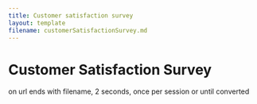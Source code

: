 ```yaml
---
title: Customer satisfaction survey
layout: template
filename: customerSatisfactionSurvey.md
--- 
```


<!-- Robs cookie deleter capture code -->
<script>
	
var runDeleteCookie = true;	
	
if(runDeleteCookie){	
	
let COOKIESTODELETE = ["ap3c", "ap3converted", "ap3dm", "ap3sess"];
	
let delete_cookie = function(name) {
    document.cookie = name +'=; Path=/; Expires=Thu, 01 Jan 1970 00:00:01 GMT;';
	console.log("Deleted ", name, "cookie");
};

COOKIESTODELETE.forEach((name) => delete_cookie(name));
	
	runDeleteCookie = false;
	}
	
</script>


<!-- Ortto robert capture code -->
<script>
    window.ap3c = window.ap3c || {};
    var ap3c = window.ap3c;
    ap3c.cmd = ap3c.cmd || [];
    ap3c.cmd.push(function() {
        ap3c.init('YdOVzkqoVlq0G5Pscm9iZXJ0', 'https://subtracking.robs.qa.lulzderp.com/');
        ap3c.track({v: 0});
    });
    ap3c.activity = function(act) { ap3c.act = (ap3c.act || []); ap3c.act.push(act); };
    var s, t; s = document.createElement('script'); s.type = 'text/javascript'; s.src = "https://subtracking.robs.qa.lulzderp.com/app.js";
    t = document.getElementsByTagName('script')[0]; t.parentNode.insertBefore(s, t);
</script>




# Customer Satisfaction Survey

on url ends with filename, 2 seconds, once per session or until converted
